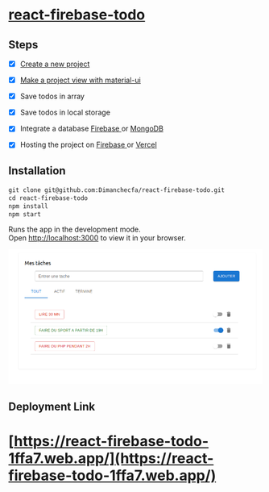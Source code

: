 # [react-firebase-todo](https://react-firebase-todo-1ffa7.web.app/)

## Steps 
- [x] [Create a new project](https://fr.reactjs.org/docs/create-a-new-react-app.html)
- [x] [Make a project view with material-ui](https://mui.com/material-ui/)
- [x] Save todos in array
- [x] Save todos in local storage
- [x] Integrate a database [Firebase ](https://firebase.google.com/docs/firestore) or [MongoDB](https://www.mongodb.com/fr-fr)
- [x] Hosting the project on [Firebase ](https://firebase.google.com/docs/hosting) or [Vercel](https://vercel.com/)





## Installation

```shell
git clone git@github.com:Dimanchecfa/react-firebase-todo.git
cd react-firebase-todo
npm install
npm start
```

Runs the app in the development mode.\
Open [http://localhost:3000](http://localhost:3000) to view it in your browser.

![CHEESE!](./public/screenshots/todolist.png)
## Deployment Link
# [https://react-firebase-todo-1ffa7.web.app/](https://react-firebase-todo-1ffa7.web.app/)

